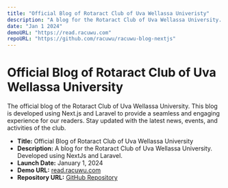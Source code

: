 ```yaml
---
title: "Official Blog of Rotaract Club of Uva Wellassa Univeristy"
description: "A blog for the Rotaract Club of Uva Wellassa University. Developed using NextJs and Laravel."
date: "Jan 1 2024"
demoURL: "https://read.racuwu.com"
repoURL: "https://github.com/racuwu/racuwu-blog-nextjs"
---
```

# Official Blog of Rotaract Club of Uva Wellassa University

The official blog of the Rotaract Club of Uva Wellassa University. This blog is developed using Next.js and Laravel to provide a seamless and engaging experience for our readers. Stay updated with the latest news, events, and activities of the club.

- **Title:** Official Blog of Rotaract Club of Uva Wellassa University
- **Description:** A blog for the Rotaract Club of Uva Wellassa University. Developed using NextJs and Laravel.
- **Launch Date:** January 1, 2024
- **Demo URL:** [read.racuwu.com](https://read.racuwu.com)
- **Repository URL:** [GitHub Repository](https://github.com/racuwu/racuwu-blog-nextjs)